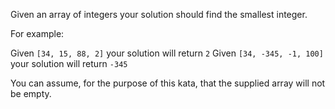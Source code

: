 Given an array of integers your solution should find the smallest integer.

For example:

Given `[34, 15, 88, 2]` your solution will return `2`
Given `[34, -345, -1, 100]` your solution will return `-345`

You can assume, for the purpose of this kata, that the supplied array will not be empty.
